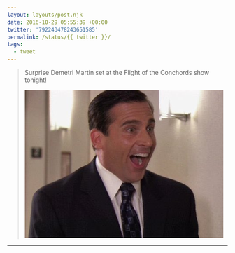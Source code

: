 ```yaml
---
layout: layouts/post.njk
date: 2016-10-29 05:55:39 +00:00
twitter: '792243478243651585'
permalink: /status/{{ twitter }}/
tags: 
  - tweet
---
```


> Surprise Demetri Martin set at the Flight of the Conchords show tonight! 
> 
> ![Michael Scott looking surprised and delighted](/img/792243478243651585-Cv6dPT-UsAES4Z3.jpg)

---
